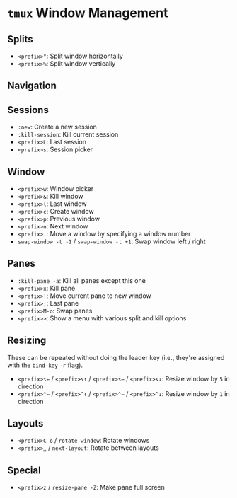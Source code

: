 # `tmux` Window Management

## Splits

- `<prefix>"`: Split window horizontally
- `<prefix>%`: Split window vertically

## Navigation

## Sessions

- `:new`: Create a new session
- `:kill-session`: Kill current session
- `<prefix>L`: Last session
- `<prefix>s`: Session picker

## Window

- `<prefix>w`: Window picker
- `<prefix>&`: Kill window
- `<prefix>l`: Last window
- `<prefix>c`: Create window
- `<prefix>p`: Previous window
- `<prefix>n`: Next window
- `<prefix>.`: Move a window by specifying a window number
- `swap-window -t -1` / `swap-window -t +1`: Swap window left / right

## Panes

- `:kill-pane -a`: Kill all panes except this one
- `<prefix>x`: Kill pane
- `<prefix>!`: Move current pane to new window
- `<prefix>;`: Last pane
- `<prefix>M-o`: Swap panes
- `<prefix>>`: Show a menu with various split and kill options

## Resizing

These can be repeated without doing the leader key (i.e., they're assigned with the `bind-key` `-r` flag).

- `<prefix>⌥←` / `<prefix>⌥↑` / `<prefix>⌥←` / `<prefix>⌥↓`: Resize window by `5` in direction
- `<prefix>^←` / `<prefix>^↑` / `<prefix>^←` / `<prefix>^↓`: Resize window by `1` in direction

## Layouts

- `<prefix>C-o` / `rotate-window`: Rotate windows
- `<prefix>␣` / `next-layout`: Rotate between layouts

## Special

- `<prefix>z` / `resize-pane -Z`: Make pane full screen

